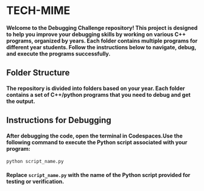 # TECH-MIME

#### Welcome to the Debugging Challenge repository! This project is designed to help you improve your debugging skills by working on various C++ programs, organized by years. Each folder contains multiple programs for different year students. Follow the instructions below to navigate, debug, and execute the programs successfully.

## Folder Structure
#### The repository is divided into folders based on your year. Each folder contains a set of C++/python programs that you need to debug and get the output. 

## Instructions for Debugging
#### After debugging the code, open the terminal in Codespaces.Use the following command to execute the Python script associated with your program:
```python script_name.py```
#### Replace ```script_name.py``` with the name of the Python script provided for testing or verification.